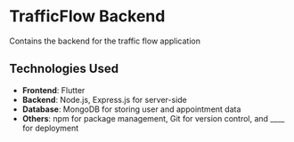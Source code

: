 # TrafficFlow Backend

Contains the backend for the traffic flow application

## Technologies Used

- **Frontend**: Flutter
- **Backend**: Node.js, Express.js for server-side
- **Database**: MongoDB for storing user and appointment data
- **Others**: npm for package management, Git for version control, and \_\_\_\_ for deployment
